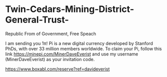 # Twin-Cedars-Mining-District-General-Trust-
Republic From of Government, Free Speach 

I am sending you 1π! Pi is a new digital currency developed by Stanford PhDs, with over 33 million members worldwide. To claim your Pi, follow this link https://minepi.com/MinerDaveEverist and use my username (MinerDaveEverist) as your invitation code.

https://www.boxabl.com/reserve?ref=davideverist
